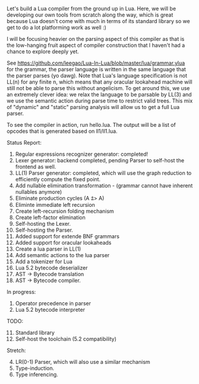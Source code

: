 Let's build a Lua compiler from the ground up in Lua. Here, we will be developing our own tools from scratch along the way, which is great because Lua doesn't come with much in terms of its standard library so we get to do a lot platforming work as well :)

I will be focusing heavier on the parsing aspect of this compiler as that is the low-hanging fruit aspect of compiler construction that I haven't had a chance to explore deeply yet.

See https://github.com/leegao/Lua-In-Lua/blob/master/lua/grammar.ylua for the grammar, the parser language is written in the same language that the parser parses (yo dawg). Note that Lua's language specification is not LL(n) for any finite n, which means that any oracular lookahead machine will still not be able to parse this without angelicism. To get around this, we use an extremely clever idea: we relax the language to be parsable by LL(3) and we use the semantic action during parse time to restrict valid trees. This mix of "dynamic" and "static" parsing analysis will allow us to get a full Lua parser.

To see the compiler in action, run hello.lua. The output will be a list of opcodes that is generated based on ll1/ll1.lua.

Status Report:

1. Regular expressions recognizer generator: completed!
2. Lexer generator: backend completed, pending Parser to self-host the frontend as well.
3. LL(1) Parser generator: completed, which will use the graph reduction to efficiently compute the fixed point.
4. Add nullable elimination transformation - (grammar cannot have inherent nullables anymore)
2. Eliminate production cycles (A ⩲> A)
3. Eliminte immediate left recursion
4. Create left-recursion folding mechanism
5. Create left-factor elimination
5. Self-hosting the Lexer.
6. Self-hosting the Parser.
6. Added support for extende BNF grammars
7. Added support for oracular lookaheads
1. Create a lua parser in LL(1)
1. Add semantic actions to the lua parser
1. Add a tokenizer for Lua
1. Lua 5.2 bytecode deserializer
1. AST -> Bytecode translation
2. AST -> Bytecode compiler.

In progress:

1. Operator precedence in parser
1. Lua 5.2 bytecode interpreter

TODO:

11. Standard library
12. Self-host the toolchain (5.2 compatibility)

Stretch:

4. LR(0-1) Parser, which will also use a similar mechanism
7. Type-induction.
8. Type inferencing.

